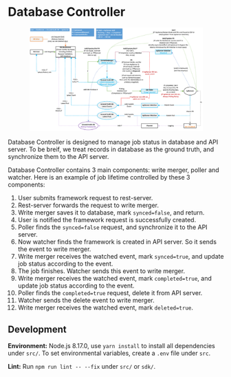 # Database Controller

<center>
<img src="./images/dbc_structure.png" width="80%">
</center>

Database Controller is designed to manage job status in database and API server. To be breif, we treat records in database as the ground truth, and synchronize them to the API server. 

Database Controller contains 3 main components: write merger, poller and watcher. Here is an example of job lifetime controlled by these 3 components:

1. User submits framework request to rest-server.
2. Rest-server forwards the request to write merger.
3. Write merger saves it to database, mark `synced=false`, and return.
4. User is notified the framework request is successfully created.
5. Poller finds the `synced=false` request, and synchronize it to the API server.
6. Now watcher finds the framework is created in API server. So it sends the event to write merger. 
7. Write merger receives the watched event, mark `synced=true`, and update job status according to the event.
8. The job finishes. Watcher sends this event to write merger.
9. Write merger receives the watched event, mark `completed=true`, and update job status according to the event.
10. Poller finds the `completed=true` request, delete it from API server.
11. Watcher sends the delete event to write merger.
12. Write merger receives the watched event, mark `deleted=true`.

## Development

**Environment:** Node.js 8.17.0, use `yarn install` to install all dependencies under `src/`. To set environmental variables, create a `.env` file under `src`.

**Lint:** Run `npm run lint -- --fix` under `src/` or `sdk/`.
